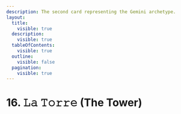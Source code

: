 ```yaml
---
description: The second card representing the Gemini archetype.
layout:
  title:
    visible: true
  description:
    visible: true
  tableOfContents:
    visible: true
  outline:
    visible: false
  pagination:
    visible: true
---
```


# 16. 𝙻𝚊 𝚃𝚘𝚛𝚛𝚎 (The Tower)

